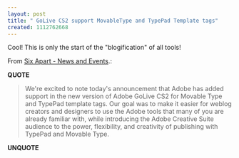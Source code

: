 ```yaml
---
layout: post
title: " GoLive CS2 support MovableType and TypePad Template tags"
created: 1112762668
---
```

<p>Cool! This is only the start of the "blogification" of all tools!</p><p>From <a href="http://www.sixapart.com/about/news/2005/04/adobe_golive_cs.html">Six Apart - News and Events</a>.:</p>
<p><b>QUOTE</b></p><blockquote><p>We're excited to note today's announcement that Adobe has added support in the new version of Adobe GoLive CS2 for Movable Type and TypePad template tags. Our goal was to make it easier for weblog creators and designers to use the Adobe tools that many of you are already familiar with, while introducing the Adobe Creative Suite audience to the power, flexibility, and creativity of publishing with TypePad and Movable Type.</p></blockquote><p><b>UNQUOTE</b></p>



